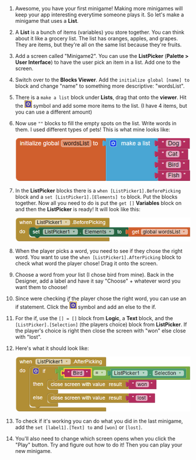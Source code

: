 1. Awesome, you have your first minigame! Making more minigames will keep your app interesting everytime someone plays it. So let's make a minigame that uses a **List**.

2. A **List** is a bunch of items (variables) you store together. You can think about it like a grocery list. The list has oranges, apples, and grapes. They are items, but they're all on the same list because they're fruits.

3. Add a screen called "Minigame2". You can use the **ListPicker** (**Palette > User Interface**) to have the user pick an item in a list. Add one to the screen.

4. Switch over to the **Blocks Viewer**. Add the `initialize global [name] to` block and change "name" to something more descriptive: "wordsList".

5. There is a `make a list` block under **Lists**, drag that onto the **viewer**. Hit the ![](/assets/symbol.png) symbol and add some more items to the list. (I have 4 items, but you can use a different amount)

6. Now use `""` blocks to fill the empty spots on the list. Write words in them. I used different types of pets! This is what mine looks like:

    ![](/assets/petList.png)

7. In the **ListPicker** blocks there is a `when [ListPicker1].BeforePicking` block and a `set [ListPicker1].[Elements] to` block. Put the blocks together. Now all you need to do is put the `get []` **Variables** block on and then the **ListPicker** is ready! It will look like this:

    ![#](/assets/beforePicking.png)

8. When the player picks a word, you need to see if they chose the right word. You want to use the `when [ListPicker1].AfterPicking` block to check what word the player chose! Drag it onto the screen.

9. Choose a word from your list (I chose bird from mine). Back in the Designer, add a label and have it say "Choose" + whatever word you want them to choose!

10. Since were checking *if* the player chose the right word, you can use an if statement. Click the ![](/assets/symbol.png) symbol and add an else to the if.

11. For the if, use the `[] = []` block from **Logic**, a **Text** block, and the `[ListPicker].[Selection]` (the players choice) block from **ListPicker**. If the player's choice is right then close the screen with "won" else close with "lost".

12. Here's what it should look like:

    ![](/assets/afterPicking.png)

13. To check if it's working you can do what you did in the last minigame, add the `set [label1].[Text] to` and `[won]` or `[lost]`.

14. You'll also need to change which screen opens when you click the "Play" button. Try and figure out how to do it! Then you can play your new minigame.
